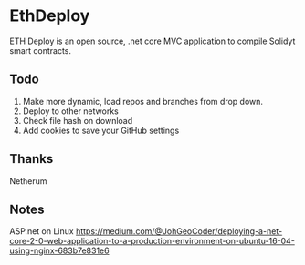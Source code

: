 # EthDeploy
ETH Deploy is an open source, .net core MVC application to compile Solidyt smart contracts.

## Todo
1. Make more dynamic, load repos and branches from drop down.
2. Deploy to other networks
3. Check file hash on download
4. Add cookies to save your GitHub settings

## Thanks
Netherum

## Notes
ASP.net on Linux https://medium.com/@JohGeoCoder/deploying-a-net-core-2-0-web-application-to-a-production-environment-on-ubuntu-16-04-using-nginx-683b7e831e6
